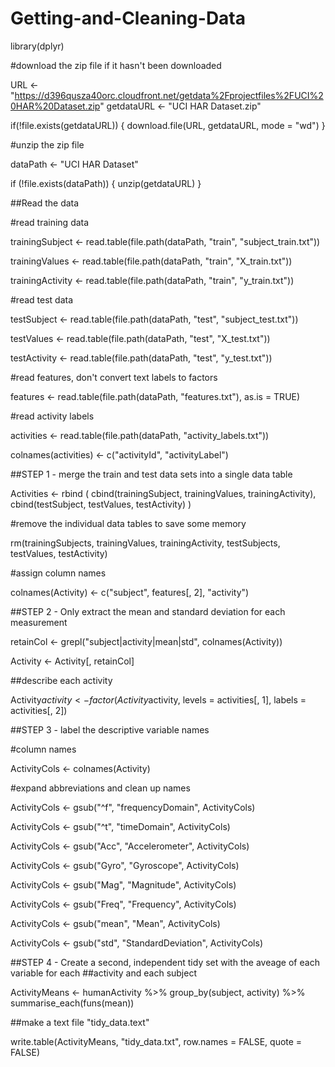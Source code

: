 # Getting-and-Cleaning-Data

library(dplyr)

#download the zip file if it hasn't been downloaded

URL <- "https://d396qusza40orc.cloudfront.net/getdata%2Fprojectfiles%2FUCI%20HAR%20Dataset.zip"
getdataURL <- "UCI HAR Dataset.zip"

if(!file.exists(getdataURL)) {
  download.file(URL, getdataURL, mode = "wd")
}


#unzip the zip file

dataPath <- "UCI HAR Dataset"

if (!file.exists(dataPath)) {
  unzip(getdataURL)
}


##Read the data

#read training data

trainingSubject <- read.table(file.path(dataPath, "train", "subject_train.txt"))

trainingValues <- read.table(file.path(dataPath, "train", "X_train.txt"))

trainingActivity <- read.table(file.path(dataPath, "train", "y_train.txt"))


#read test data

testSubject <- read.table(file.path(dataPath, "test", "subject_test.txt"))

testValues <- read.table(file.path(dataPath, "test", "X_test.txt"))

testActivity <- read.table(file.path(dataPath, "test", "y_test.txt"))


#read features, don't convert text labels to factors

features <- read.table(file.path(dataPath, "features.txt"), as.is = TRUE)


#read activity labels

activities <- read.table(file.path(dataPath, "activity_labels.txt"))

colnames(activities) <- c("activityId", "activityLabel")

##STEP 1 - merge the train and test data sets into a single data table

Activities <- rbind (
    cbind(trainingSubject, trainingValues, trainingActivity),
    cbind(testSubject, testValues, testActivity)
)


#remove the individual data tables to save some memory

rm(trainingSubjects, trainingValues, trainingActivity, testSubjects, testValues, testActivity)


#assign column names

colnames(Activity) <- c("subject", features[, 2], "activity")


##STEP 2 - Only extract the mean and standard deviation for each measurement

retainCol <- grepl("subject|activity|mean|std", colnames(Activity))

Activity <- Activity[, retainCol]


##describe each activity

Activity$activity <- factor(Activity$activity, levels = activities[, 1], labels = activities[, 2])


##STEP 3 - label the descriptive variable names

#column names

ActivityCols <- colnames(Activity)

#expand abbreviations and clean up names

ActivityCols <- gsub("^f", "frequencyDomain", ActivityCols)

ActivityCols <- gsub("^t", "timeDomain", ActivityCols)

ActivityCols <- gsub("Acc", "Accelerometer", ActivityCols)

ActivityCols <- gsub("Gyro", "Gyroscope", ActivityCols)

ActivityCols <- gsub("Mag", "Magnitude", ActivityCols)

ActivityCols <- gsub("Freq", "Frequency", ActivityCols)

ActivityCols <- gsub("mean", "Mean", ActivityCols)

ActivityCols <- gsub("std", "StandardDeviation", ActivityCols)

##STEP 4 - Create a second, independent tidy set with the aveage of each variable for each
##activity and each subject

ActivityMeans <- humanActivity %>% 
    group_by(subject, activity) %>%
    summarise_each(funs(mean))

##make a text file "tidy_data.text"

write.table(ActivityMeans, "tidy_data.txt", row.names = FALSE, quote = FALSE)
